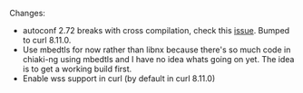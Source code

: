 Changes:
- autoconf 2.72 breaks with cross compilation, check this [issue](https://github.com/curl/curl/issues/5126). Bumped to curl 8.11.0.
- Use mbedtls for now rather than libnx because there's so much code in chiaki-ng using mbedtls and I have no idea whats going on yet. The idea is to get a working build first.
- Enable wss support in curl (by default in curl 8.11.0)

